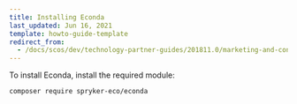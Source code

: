 ```yaml
---
title: Installing Econda
last_updated: Jun 16, 2021
template: howto-guide-template
redirect_from:
  - /docs/scos/dev/technology-partner-guides/201811.0/marketing-and-conversion/personalization-and-cross-selling/econda/installing-econda.html
---
```


To install Econda, install the required module:

```bash
composer require spryker-eco/econda
```
